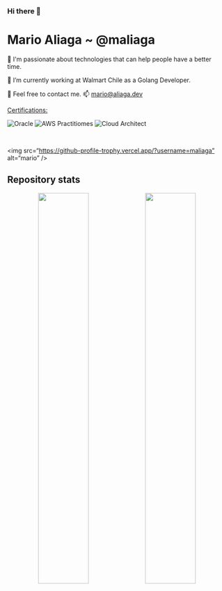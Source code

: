 ### Hi there 👋

# Mario Aliaga ~ @maliaga

:star_struck: I'm passionate about technologies that can help people have a better time.

:telescope: I’m currently working at Walmart Chile as a Golang Developer.

:speech_balloon: Feel free to contact me. :mailbox: mario@aliaga.dev

[Certifications:](https://www.credly.com/users/marioaliaga/badges)

![Oracle](https://images.credly.com/size/140x140/images/d22b55c3-b6c9-484a-a559-6df1e221b136/Oracle-Certification-badge_OC-Associate600X600.png)
![AWS Practitiomes](https://images.credly.com/size/140x140/images/68468004-5a85-4f3b-bc58-590773979486/AWS-CloudPractitioner-2020.png)
![Cloud Architect](https://images.credly.com/size/140x140/images/17ca53b3-5010-401d-b508-f1f0f0d0d3e7/INSIGNIAS2_Mesa_de_trabajo_1_copia_24__1_.png)

<br/>

<img src=“https://github-profile-trophy.vercel.app/?username=maliaga” alt=“mario” />

## Repository stats

<p align="center">
  <img width="48%" src="https://github-readme-stats.vercel.app/api?username=maliaga&show_icons=true&theme=tokyonight" />
  <img width="48%" src="https://github-readme-streak-stats.herokuapp.com/?user=maliaga&theme=tokyonight" />
</p>
